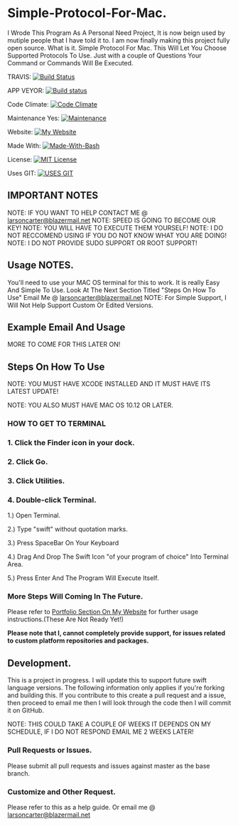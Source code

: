 # Simple-Protocol-For-Mac.
I Wrode This Program As A Personal Need Project, It is now beign used by mutiple people that I have told it to. 
I am now finally making this project fully open source.
What is it. Simple Protocol For Mac. 
This Will Let You Choose Supported Protocols To Use. Just with a couple of Questions Your Command or Commands Will Be Executed. 

TRAVIS:
[![Build Status](https://travis-ci.org/larsonthekidrs/Simple-Protocol-For-Mac.svg?branch=master)](https://travis-ci.org/larsonthekidrs/Simple-Protocol-For-Mac)

APP VEYOR:
[![Build status](https://ci.appveyor.com/api/projects/status/xh72755eux3k6sr0?svg=true)](https://ci.appveyor.com/project/larsonthekidrs/simple-protocol-for-mac)

Code Climate: 
[![Code Climate](https://codeclimate.com/github/boennemann/badges.svg)](https://codeclimate.com/github/larsonthekidrs/Simple-Protocol-For-Mac)

Maintenance Yes:
[![Maintenance](https://img.shields.io/badge/Maintenance-Yes-blue.svg)](https://github.com/larsonthekidrs/Simple-Protocol-For-Mac/graphs/commit-activity)

Website:
[![My Website](https://img.shields.io/badge/Maintenance-Yes-blue.svg)](https://larsoncarter.website)

Made With:
[![Made-With-Bash](https://img.shields.io/badge/Made%20with-Bash-1f425f.svg)](https://www.gnu.org/software/bash/)

License:
[![MIT License](https://img.shields.io/badge/License-MIT-blue.svg)](https://github.com/larsonthekidrs/Simple-Protocol-For-Mac/blob/master/LICENSE)

Uses GIT:
[![USES GIT](https://img.shields.io/badge/USES-GIT-RED.svg)](https://github.com/)

## IMPORTANT NOTES
NOTE: IF YOU WANT TO HELP CONTACT ME @ larsoncarter@blazermail.net
NOTE: SPEED IS GOING TO BECOME OUR KEY!
NOTE: YOU WILL HAVE TO EXECUTE THEM YOURSELF! 
NOTE: I DO NOT RECCOMEND USING IF YOU DO NOT KNOW WHAT YOU ARE DOING! 
NOTE: I DO NOT PROVIDE SUDO SUPPORT OR ROOT SUPPORT!

## Usage NOTES.

You'll need to use your MAC OS terminal for this to work. 
It is really Easy And Simple To Use. 
Look At The Next Section Titled "Steps On How To Use" Email Me @ larsoncarter@blazermail.net 
NOTE: For Simple Support, I Will Not Help Support Custom Or Edited Versions.

##  Example Email And Usage

MORE TO COME FOR THIS LATER ON!

##  Steps On How To Use

NOTE: YOU MUST HAVE XCODE INSTALLED AND IT MUST HAVE ITS LATEST UPDATE!

NOTE: YOU ALSO MUST HAVE MAC OS 10.12 OR LATER.

### HOW TO GET TO TERMINAL
### 1. Click the Finder icon in your dock.
### 2. Click Go.
### 3. Click Utilities.
### 4. Double-click Terminal.

1.) Open Terminal.

2.) Type "swift" without quotation marks.

3.) Press SpaceBar On Your Keyboard

4.) Drag And Drop The Swift Icon "of your program of choice" Into Terminal Area.

5.) Press Enter And The Program Will Execute Itself.

### More Steps Will Coming In The Future.

Please refer to [Portfolio Section On My Website](https://larsoncarter.website) for further usage instructions.(These Are Not Ready Yet!)

**Please note that I, cannot completely provide support, for issues related to custom platform repositories and packages.**

## Development.

This is a project in progress. 
I will update this to support future swift language versions. 
The following information only applies if you're forking and building this. 
If you contribute to this create a pull request and a issue, then proceed to email me then I will look through the code then I will commit it on GitHub.

NOTE: THIS COULD TAKE A COUPLE OF WEEKS IT DEPENDS ON MY SCHEDULE, IF I DO NOT RESPOND EMAIL ME 2 WEEKS LATER!

### Pull Requests or Issues.

Please submit all pull requests and issues against master as the base branch.

### Customize and Other Request.

Please refer to this as a help guide. Or email me @ larsoncarter@blazermail.net
